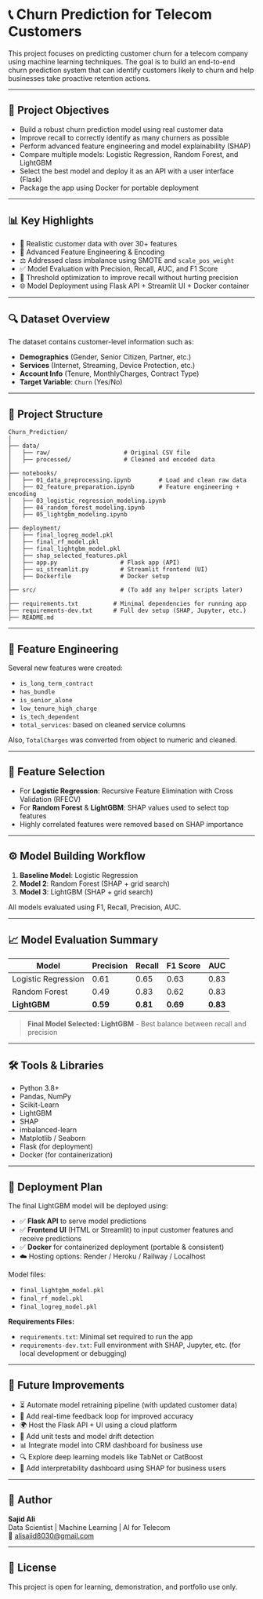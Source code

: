 # 📞 Churn Prediction for Telecom Customers

This project focuses on predicting customer churn for a telecom company using machine learning techniques. The goal is to build an end-to-end churn prediction system that can identify customers likely to churn and help businesses take proactive retention actions.

---

## 🎯 Project Objectives

- Build a robust churn prediction model using real customer data
- Improve recall to correctly identify as many churners as possible
- Perform advanced feature engineering and model explainability (SHAP)
- Compare multiple models: Logistic Regression, Random Forest, and LightGBM
- Select the best model and deploy it as an API with a user interface (Flask)
- Package the app using Docker for portable deployment

---

## 📊 Key Highlights

- 📂 Realistic customer data with over 30+ features
- 🧠 Advanced Feature Engineering & Encoding
- ⚖️ Addressed class imbalance using SMOTE and `scale_pos_weight`
- ✅ Model Evaluation with Precision, Recall, AUC, and F1 Score
- 🎯 Threshold optimization to improve recall without hurting precision
- 🌐 Model Deployment using Flask API + Streamlit UI + Docker container

---

## 🔍 Dataset Overview

The dataset contains customer-level information such as:

- **Demographics** (Gender, Senior Citizen, Partner, etc.)
- **Services** (Internet, Streaming, Device Protection, etc.)
- **Account Info** (Tenure, MonthlyCharges, Contract Type)
- **Target Variable**: `Churn` (Yes/No)

---

## 📂 Project Structure

```
Churn_Prediction/
│
├── data/
│   ├── raw/                     # Original CSV file
│   ├── processed/               # Cleaned and encoded data
│
├── notebooks/
│   ├── 01_data_preprocessing.ipynb        # Load and clean raw data
│   ├── 02_feature_preparation.ipynb       # Feature engineering + encoding
│   ├── 03_logistic_regression_modeling.ipynb
│   ├── 04_random_forest_modeling.ipynb
│   ├── 05_lightgbm_modeling.ipynb
│
├── deployment/
│   ├── final_logreg_model.pkl
│   ├── final_rf_model.pkl
│   ├── final_lightgbm_model.pkl
│   ├── shap_selected_features.pkl
│   ├── app.py                  # Flask app (API)
│   ├── ui_streamlit.py         # Streamlit frontend (UI)
│   ├── Dockerfile              # Docker setup
│
├── src/                        # (To add any helper scripts later)
│
├── requirements.txt          # Minimal dependencies for running app
├── requirements-dev.txt      # Full dev setup (SHAP, Jupyter, etc.)
├── README.md
```

---

## 🔧 Feature Engineering

Several new features were created:

- `is_long_term_contract`
- `has_bundle`
- `is_senior_alone`
- `low_tenure_high_charge`
- `is_tech_dependent`
- `total_services`: based on cleaned service columns

Also, `TotalCharges` was converted from object to numeric and cleaned.

---

## 🧪 Feature Selection

- For **Logistic Regression**: Recursive Feature Elimination with Cross Validation (RFECV)
- For **Random Forest** & **LightGBM**: SHAP values used to select top features
- Highly correlated features were removed based on SHAP importance

---

## ⚙️ Model Building Workflow

1. **Baseline Model**: Logistic Regression
2. **Model 2**: Random Forest (SHAP + grid search)
3. **Model 3**: LightGBM (SHAP + grid search)

All models evaluated using F1, Recall, Precision, AUC.

---

## 📈 Model Evaluation Summary

| Model                | Precision | Recall | F1 Score | AUC     |
|---------------------|-----------|--------|----------|---------|
| Logistic Regression | 0.61      | 0.65   | 0.63     | 0.83    |
| Random Forest        | 0.49      | 0.83   | 0.62     | 0.83    |
| **LightGBM**      | **0.59**  | **0.81** | **0.69** | **0.83** |

> **Final Model Selected: LightGBM** - Best balance between recall and precision

---

## 🛠️ Tools & Libraries

- Python 3.8+
- Pandas, NumPy
- Scikit-Learn
- LightGBM
- SHAP
- imbalanced-learn
- Matplotlib / Seaborn
- Flask (for deployment)
- Docker (for containerization)

---

## 🚀 Deployment Plan

The final LightGBM model will be deployed using:

- ✅ **Flask API** to serve model predictions
- ✅ **Frontend UI** (HTML or Streamlit) to input customer features and receive predictions
- ✅ **Docker** for containerized deployment (portable & consistent)
- ☁️ Hosting options: Render / Heroku / Railway / Localhost

Model files:
- `final_lightgbm_model.pkl`
- `final_rf_model.pkl`
- `final_logreg_model.pkl`

**Requirements Files:**
- `requirements.txt`: Minimal set required to run the app
- `requirements-dev.txt`: Full environment with SHAP, Jupyter, etc. (for local development or debugging)

---

## 🚧 Future Improvements

- ⏳ Automate model retraining pipeline (with updated customer data)
- 💬 Add real-time feedback loop for improved accuracy
- 🌍 Host the Flask API + UI using a cloud platform
- 🧪 Add unit tests and model drift detection
- 📊 Integrate model into CRM dashboard for business use
- 🔍 Explore deep learning models like TabNet or CatBoost
- 🧩 Add interpretability dashboard using SHAP for business users

---

## 👤 Author

**Sajid Ali**  
Data Scientist | Machine Learning | AI for Telecom  
📧 alisajid8030@gmail.com 

---

## 📎 License

This project is open for learning, demonstration, and portfolio use only.
